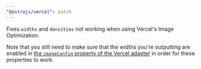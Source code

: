 ```yaml
---
"@astrojs/vercel": patch
---
```


Fixes `widths` and `densities` not working when using Vercel's Image Optimization.

Note that you still need to make sure that the widths you're outputting are enabled in [the `imageConfig` property of the Vercel adapter](https://docs.astro.build/en/guides/integrations-guide/vercel/#imagesconfig) in order for these properties to work.
